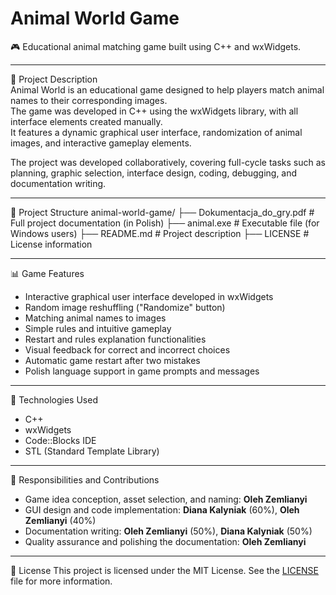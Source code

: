 # Animal World Game

🎮 Educational animal matching game built using C++ and wxWidgets.

 ---
 
📝 Project Description  
Animal World is an educational game designed to help players match animal names to their corresponding images.  
The game was developed in C++ using the wxWidgets library, with all interface elements created manually.  
It features a dynamic graphical user interface, randomization of animal images, and interactive gameplay elements.

The project was developed collaboratively, covering full-cycle tasks such as planning, graphic selection, interface design, coding, debugging, and documentation writing.

---

📂 Project Structure
animal-world-game/
├── Dokumentacja_do_gry.pdf   # Full project documentation (in Polish)
├── animal.exe                # Executable file (for Windows users)
├── README.md                 # Project description
├── LICENSE                   # License information

---

📊 Game Features
- Interactive graphical user interface developed in wxWidgets
- Random image reshuffling ("Randomize" button)
- Matching animal names to images
- Simple rules and intuitive gameplay
- Restart and rules explanation functionalities
- Visual feedback for correct and incorrect choices
- Automatic game restart after two mistakes
- Polish language support in game prompts and messages

---

🧩 Technologies Used
- C++
- wxWidgets
- Code::Blocks IDE
- STL (Standard Template Library)

---

🧠 Responsibilities and Contributions
- Game idea conception, asset selection, and naming: **Oleh Zemlianyi**
- GUI design and code implementation: **Diana Kalyniak** (60%), **Oleh Zemlianyi** (40%)
- Documentation writing: **Oleh Zemlianyi** (50%), **Diana Kalyniak** (50%)
- Quality assurance and polishing the documentation: **Oleh Zemlianyi**

---

📄 License
This project is licensed under the MIT License.
See the [LICENSE](LICENSE) file for more information.
